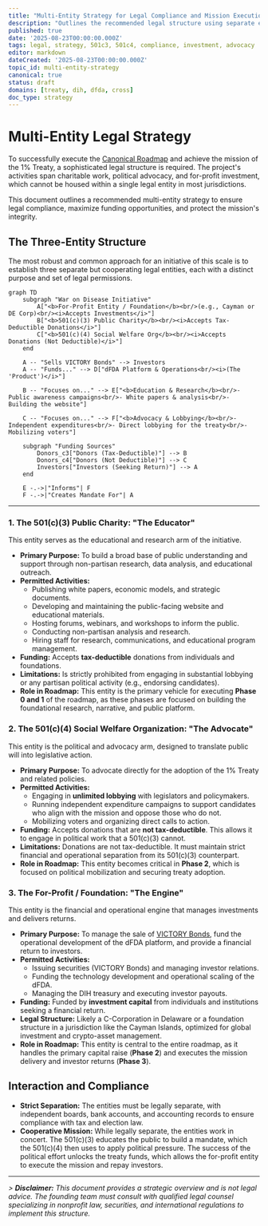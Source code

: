 ```yaml
---
title: "Multi-Entity Strategy for Legal Compliance and Mission Execution"
description: "Outlines the recommended legal structure using separate entities (501(c)(3), 501(c)(4), and a for-profit/foundation) to legally manage donations, investments, and political advocacy."
published: true
date: '2025-08-23T00:00:00.000Z'
tags: legal, strategy, 501c3, 501c4, compliance, investment, advocacy
editor: markdown
dateCreated: '2025-08-23T00:00:00.000Z'
topic_id: multi-entity-strategy
canonical: true
status: draft
domains: [treaty, dih, dfda, cross]
doc_type: strategy
---
```


# Multi-Entity Legal Strategy

To successfully execute the [Canonical Roadmap](../strategy/roadmap.md) and achieve the mission of the 1% Treaty, a sophisticated legal structure is required. The project's activities span charitable work, political advocacy, and for-profit investment, which cannot be housed within a single legal entity in most jurisdictions.

This document outlines a recommended multi-entity strategy to ensure legal compliance, maximize funding opportunities, and protect the mission's integrity.

## The Three-Entity Structure

The most robust and common approach for an initiative of this scale is to establish three separate but cooperating legal entities, each with a distinct purpose and set of legal permissions.

```mermaid
graph TD
    subgraph "War on Disease Initiative"
        A["<b>For-Profit Entity / Foundation</b><br/>(e.g., Cayman or DE Corp)<br/><i>Accepts Investments</i>"]
        B["<b>501(c)(3) Public Charity</b><br/><i>Accepts Tax-Deductible Donations</i>"]
        C["<b>501(c)(4) Social Welfare Org</b><br/><i>Accepts Donations (Not Deductible)</i>"]
    end

    A -- "Sells VICTORY Bonds" --> Investors
    A -- "Funds..." --> D["dFDA Platform & Operations<br/><i>(The 'Product')</i>"]
    
    B -- "Focuses on..." --> E["<b>Education & Research</b><br/>- Public awareness campaigns<br/>- White papers & analysis<br/>- Building the website"]
    
    C -- "Focuses on..." --> F["<b>Advocacy & Lobbying</b><br/>- Independent expenditures<br/>- Direct lobbying for the treaty<br/>- Mobilizing voters"]

    subgraph "Funding Sources"
        Donors_c3["Donors (Tax-Deductible)"] --> B
        Donors_c4["Donors (Not Deductible)"] --> C
        Investors["Investors (Seeking Return)"] --> A
    end

    E -.->|"Informs"| F
    F -.->|"Creates Mandate For"| A
```

---

### 1. The 501(c)(3) Public Charity: "The Educator"

This entity serves as the educational and research arm of the initiative.

-   **Primary Purpose:** To build a broad base of public understanding and support through non-partisan research, data analysis, and educational outreach.
-   **Permitted Activities:**
    -   Publishing white papers, economic models, and strategic documents.
    -   Developing and maintaining the public-facing website and educational materials.
    -   Hosting forums, webinars, and workshops to inform the public.
    -   Conducting non-partisan analysis and research.
    -   Hiring staff for research, communications, and educational program management.
-   **Funding:** Accepts **tax-deductible** donations from individuals and foundations.
-   **Limitations:** Is strictly prohibited from engaging in substantial lobbying or any partisan political activity (e.g., endorsing candidates).
-   **Role in Roadmap:** This entity is the primary vehicle for executing **Phase 0 and 1** of the roadmap, as these phases are focused on building the foundational research, narrative, and public platform.

### 2. The 501(c)(4) Social Welfare Organization: "The Advocate"

This entity is the political and advocacy arm, designed to translate public will into legislative action.

-   **Primary Purpose:** To advocate directly for the adoption of the 1% Treaty and related policies.
-   **Permitted Activities:**
    -   Engaging in **unlimited lobbying** with legislators and policymakers.
    -   Running independent expenditure campaigns to support candidates who align with the mission and oppose those who do not.
    -   Mobilizing voters and organizing direct calls to action.
-   **Funding:** Accepts donations that are **not tax-deductible**. This allows it to engage in political work that a 501(c)(3) cannot.
-   **Limitations:** Donations are not tax-deductible. It must maintain strict financial and operational separation from its 501(c)(3) counterpart.
-   **Role in Roadmap:** This entity becomes critical in **Phase 2**, which is focused on political mobilization and securing treaty adoption.

### 3. The For-Profit / Foundation: "The Engine"

This entity is the financial and operational engine that manages investments and delivers returns.

-   **Primary Purpose:** To manage the sale of [VICTORY Bonds](../strategy/1-percent-treaty/victory-bonds-tokenomics.md), fund the operational development of the dFDA platform, and provide a financial return to investors.
-   **Permitted Activities:**
    -   Issuing securities (VICTORY Bonds) and managing investor relations.
    -   Funding the technology development and operational scaling of the dFDA.
    -   Managing the DIH treasury and executing investor payouts.
-   **Funding:** Funded by **investment capital** from individuals and institutions seeking a financial return.
-   **Legal Structure:** Likely a C-Corporation in Delaware or a foundation structure in a jurisdiction like the Cayman Islands, optimized for global investment and crypto-asset management.
-   **Role in Roadmap:** This entity is central to the entire roadmap, as it handles the primary capital raise (**Phase 2**) and executes the mission delivery and investor returns (**Phase 3**).

## Interaction and Compliance

-   **Strict Separation:** The entities must be legally separate, with independent boards, bank accounts, and accounting records to ensure compliance with tax and election law.
-   **Cooperative Mission:** While legally separate, the entities work in concert. The 501(c)(3) educates the public to build a mandate, which the 501(c)(4) then uses to apply political pressure. The success of the political effort unlocks the treaty funds, which allows the for-profit entity to execute the mission and repay investors.

---

*> **Disclaimer:** This document provides a strategic overview and is not legal advice. The founding team must consult with qualified legal counsel specializing in nonprofit law, securities, and international regulations to implement this structure.*
